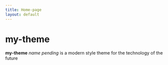 ```yaml
---
title: Home-page
layout: default
---
```


# my-theme

**my-theme** *name pending* is a modern style theme for the technology of the future 